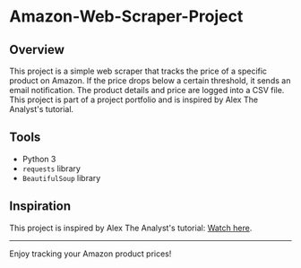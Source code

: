 # Amazon-Web-Scraper-Project

## Overview

This project is a simple web scraper that tracks the price of a specific product on Amazon. If the price drops below a certain threshold, it sends an email notification. The product details and price are logged into a CSV file. This project is part of a project portfolio and is inspired by Alex The Analyst's tutorial.

## Tools

- Python 3
- `requests` library
- `BeautifulSoup` library

## Inspiration

This project is inspired by Alex The Analyst's tutorial: [Watch here](https://www.youtube.com/watch?v=HiOtQMcI5wg&t=2204s).

---

Enjoy tracking your Amazon product prices!
